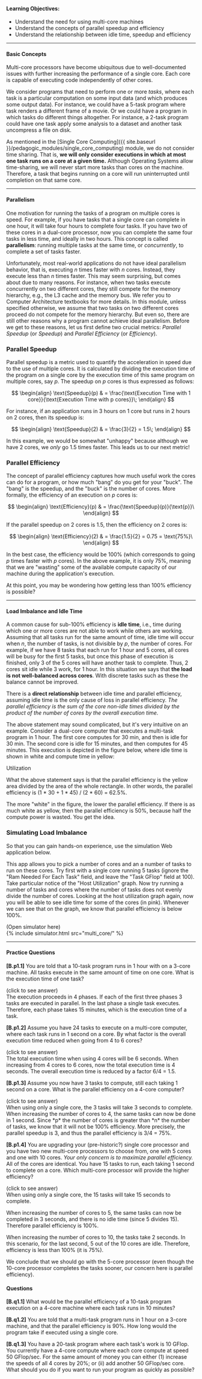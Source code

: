 
#### Learning Objectives:

- Understand the need for using multi-core machines
- Understand the concepts of parallel speedup and efficiency
- Understand the relationship between idle time, speedup and efficiency

---

#### Basic Concepts

Multi-core processors have become ubiquitous due to well-documented issues
with further increasing the performance of a single core. Each core is
capable of executing code independently of other cores. 

We consider programs that need to perform one or more *tasks*, where
each task is a particular computation on some input data (and which
produces some output data). For instance, we could have a 5-task program
where task renders a different frame of a movie. Or we could have a program
in which tasks do different things altogether. For instance, a 2-task program
could have one task apply some analysis to a dataset and
another task uncompress a file on disk. 

As mentioned in the [Single Core Computing]({{ site.baseurl
}}/pedagogic_modules/single_core_computing) module, we do not consider time
sharing. That is, **we will only consider executions in which at most one
task runs on a core at a given time.** Although Operating Systems allow
time-sharing, we will never start more tasks than cores on the
machine. Therefore, a task that begins running on a core will run
uninterrupted until completion on that same core.

----

#### Parallelism

One motivation for running the tasks of a program on multiple cores is speed. For
example, if you have tasks that a single core can complete in one hour, it
will take four hours to complete four tasks. If you have two of these
cores in a dual-core processor, now you can complete the same four tasks in less
time, and ideally in 
two hours. This concept is called **parallelism**: running multiple 
tasks at the same time, or *concurrently*, to complete a set of tasks faster.

Unfortunately, most real-world applications do not have ideal
parallelism behavior, that is, executing *n* times faster with *n*
cores. Instead, they execute less than *n* times faster. This may seem
surprising, but comes about due to many reasons. For instance, when two
tasks execute concurrently on two different cores, they still compete for
the memory hierarchy, e.g., the L3 cache and the memory bus. We refer
you to Computer Architecture textbooks for more details. In this module,
unless specified otherwise, we assume that two tasks on two different cores
proceed do not compete for the memory hierarchy. But even so, there are
still other reasons why a program cannot achieve ideal parallelism.
Before we get to these reasons, let us first define two crucial metrics:
*Parallel Speedup* (or *Speedup*) and *Parallel Efficiency* (or
*Efficiency*).

### Parallel Speedup

Parallel speedup is a metric used to quantify the acceleration in speed due to the use
of multiple cores. It is calculated by dividing the execution time of
the program on a single core by the execution time of this same program on
multiple cores, say *p*. The speedup on *p* cores is thus expressed as
follows:

$$
\begin{align}
\text{Speedup}(p) & = \frac{\text{Execution Time with 1 core}}{\text{Execution Time with p cores}}\;
\end{align}
$$

For instance, if an application runs in 3 hours on 1 core but runs in 2 hours on 2 
cores, then its speedup is:

$$
\begin{align}
\text{Speedup}(2) & = \frac{3}{2} = 1.5\;
\end{align}
$$

In this example, we would be somewhat "unhappy" because although we have 2 cores, 
we *only* go 1.5 times faster. This leads us to our next metric!

### Parallel Efficiency

The concept of parallel efficiency captures how much useful work the
cores can do for a program, or how much "bang" do you get for your
"buck". The "bang" is the speedup, and the "buck" is the number of cores.
More formally, the efficiency of an execution on $p$ cores is: 

$$
\begin{align}
\text{Efficiency}(p) & = \frac{\text{Speedup}(p)}{\text{p}}\
\end{align}
$$

If the parallel speedup on 2 cores is 1.5, then the
efficiency on 2 cores is:

$$
\begin{align}
\text{Efficiency}(2) & = \frac{1.5}{2} = 0.75 = \text{75%}\
\end{align}
$$

In the best case, the efficiency would be 100% (which corresponds to going
*p* times faster with *p* cores). In the above example, it is only 75%, meaning
that we are "wasting" some of the available compute capacity of our machine during 
the application's execution. 

At this point, you may be wondering how getting less than 100% efficiency
is possible?

----

#### Load Imbalance and Idle Time

A common cause for sub-100% efficiency is **idle time**, i.e., time during
which one or more cores are not able to work while others are working.
Assuming that all tasks run for the same amount of time, 
idle time will occur when *n*, the number of tasks, is not divisible by *p*,
the number of cores. For example, if we have 8 tasks that each run for 1
hour and 5 cores, all cores will be busy for the first 5 tasks, but once
this phase of execution is finished, only 3 of the 5 cores will have
another task to complete. Thus, 2 cores sit idle while 3 work, for 1 hour.
In this situation we says that **the load is not well-balanced across
cores**. With discrete tasks such as these the balance cannot be
improved.

There is a **direct relationship** between idle time and parallel efficiency, assuming 
idle time is the only cause of loss in parallel efficiency. *The parallel efficiency is
the sum of the core non-idle times divided by the product of the number of cores by the
overall execution time.*

The above statement may sound complicated, but it's very intuitive on an example. 
Consider a dual-core computer that executes a multi-task program in 1 hour. 
The first core computes for 30 min, and then is idle for 30 min.
The second core is idle for 15 minutes, and then computes for 45 minutes. This execution 
is depicted in the figure below, where idle time is shown in white and compute time in yellow:

<object class="figure" type="image/svg+xml" data="{{ site.baseurl }}/public/img/multi_core_computing/utilization.svg">Utilization</object>

What the above statement says is that the parallel efficiency is the yellow area 
divided by the area of the whole rectangle. In other words, the parallel efficiency 
is (1 * 30 + 1 * 45) / (2 * 60) = 62.5%. 

The more "white" in the figure, the lower the parallel efficiency. If there is as much 
white as yellow, then the parallel efficiency is 50%, because half the compute power 
is wasted. You get the idea.

### Simulating Load Imbalance

So that you can gain hands-on experience, use the simulation Web application below.

This app allows you to pick a number of cores and an a number of tasks to run on these cores. 
Try first with a single core running 5 tasks (ignore the "Ram Needed For Each 
Task" field, and leave the "Task GFlop" field at 100). Take particular notice 
of the "Host Utilization" graph. Now try running a number of tasks and cores where 
the number of tasks does not evenly divide the number of cores. Looking at the 
host utilization graph again, now you will be able to see idle time for some of 
the cores (in pink). Whenever we can see that on the graph, we know 
that parallel efficiency is below 100%. 

<div class="ui accordion fluid app-ins">
  <div class="title">
    <i class="dropdown icon"></i>
    (Open simulator here)
  </div>
  <div markdown="0" class="ui segment content">
    {% include simulator.html src="multi_core/" %}
  </div>
</div>

----

#### Practice Questions

**[B.p1.1]** You are told that a 10-task program  runs in 1 hour with
on a 3-core machine. All tasks execute in the same amount of time on one core. 
What is the execution time of one task?

<div class="ui accordion fluid">
  <div class="title">
    <i class="dropdown icon"></i>
    (click to see answer)
  </div>
  <div markdown="1" class="ui segment content">
    The execution proceeds in 4 phases. If each of the first three phases
   3 tasks are executed in parallel. In the last phase a single task executes. 
   Therefore, each phase takes 15 minutes, which is the execution time of a task.

  </div>
</div>

**[B.p1.2]** Assume you have 24 tasks to execute on a multi-core computer,
where each task runs in 1 second on a core. By what factor is the overall
execution time reduced when going from 4 to 6 cores?

<div class="ui accordion fluid">
  <div class="title">
    <i class="dropdown icon"></i>
    (click to see answer)
  </div>
  <div markdown="1" class="ui segment content">
   The total execution time when using 4 cores will be 6 seconds. When
   increasing from 4 cores to 6 cores, now the total execution time is 4
   seconds. The overall execution time is reduced by a factor 6/4 = 1.5.

  </div>
</div>

<p></p>

**[B.p1.3]** Assume you now have 3 tasks to compute, still each taking 1 second
on a core. What is the parallel efficiency on a 4-core computer? 

<div class="ui accordion fluid">
  <div class="title">
    <i class="dropdown icon"></i> (click to see answer)
  </div> <div markdown="1" class="ui segment content">
   When using only a single core, the 3 tasks will take 3 seconds to
   complete. When increasing the number of cores to 4, the same tasks can
   now be done in 1 second. Since *p* the number of cores is greater than
   *n* the number of tasks, we know that it will not be 100% efficiency.
   More precisely, the parallel speedup is 3, and thus the parallel
   efficiency is 3/4 = 75%. 

  </div>
</div>

<p></p>

**[B.p1.4]** You are upgrading your (pre-historic?) single core processor and
you have two new multi-core processors to choose from, one with 5 cores and
one with 10 cores. *Your only concern is to maximize parallel efficiency.* All of
the cores are identical. You have 15 tasks to run, each taking 1 second to
complete on a core. Which multi-core processor will provide the higher
efficiency?

<div class="ui accordion fluid">
  <div class="title">
    <i class="dropdown icon"></i>
    (click to see answer)
  </div>
  <div markdown="1" class="ui segment content">
   When using only a single core, the 15 tasks will take 15 seconds to
   complete. 

   When increasing the number of cores to 5, the same tasks can now be completed
   in 3 seconds, and there is no idle time (since 5 divides 15). Therefore
   parallel efficiency is 100%.

   When increasing the number
   of cores to 10, the tasks take 2 seconds. In this scenario, 
   for the last second, 5 out of the 10 cores are
   idle. Therefore, efficiency is less than 100% (it is 75%). 

   We conclude that we should go with the 5-core processor (even though the 10-core
   processor completes the tasks sooner, our concern here is parallel efficiency).

  </div>
</div>


#### Questions

**[B.q1.1]** What would be the parallel efficiency of a 10-task program execution
   on a 4-core machine where each task runs in 10 minutes?

**[B.q1.2]** You are told that a multi-task program runs in 1 hour on a 3-core machine,
  and that the parallel efficiency is 90%. How long would the program take if executed
  using a single core. 

**[B.q1.3]** You have a 20-task program where each task's work is 10 GFlop.
   You currently have a 4-core compute where each core compute at speed 50
   GFlop/sec. For the same amount of money you can either (1) increase the
   speeds of all 4 cores by 20%; or (ii) add another 50 GFlop/sec core. What
   should you do if you want to run your program as quickly as possible? 


   


